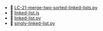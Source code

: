* 📄 [LC-21-merge-two-sorted-linked-lists.py](LC-21-merge-two-sorted-linked-lists.py)
* 📄 [linked-list.js](linked-list.js)
* 📄 [linked-list.py](linked-list.py)
* 📄 [singly-linked-list.py](singly-linked-list.py)
